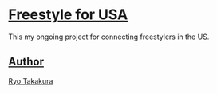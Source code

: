 # <u>Freestyle for USA</u>
This my ongoing project for connecting freestylers in the US.  

## <u>Author</u>
[Ryo Takakura](http://illinoisfslife.com/)
